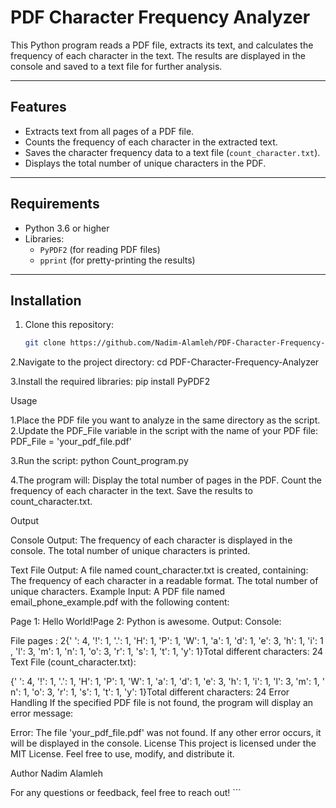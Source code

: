# PDF Character Frequency Analyzer

This Python program reads a PDF file, extracts its text, and calculates the frequency of each character in the text. The results are displayed in the console and saved to a text file for further analysis.

---

## Features
- Extracts text from all pages of a PDF file.
- Counts the frequency of each character in the extracted text.
- Saves the character frequency data to a text file (`count_character.txt`).
- Displays the total number of unique characters in the PDF.

---

## Requirements
- Python 3.6 or higher
- Libraries:
  - `PyPDF2` (for reading PDF files)
  - `pprint` (for pretty-printing the results)

---

## Installation
1. Clone this repository:
   ```bash
   git clone https://github.com/Nadim-Alamleh/PDF-Character-Frequency-Analyzer.git

2.Navigate to the project directory:
cd PDF-Character-Frequency-Analyzer

3.Install the required libraries:
pip install PyPDF2

Usage

1.Place the PDF file you want to analyze in the same directory as the script.
2.Update the PDF_File variable in the script with the name of your PDF file:
PDF_File = 'your_pdf_file.pdf'

3.Run the script:
python Count_program.py

4.The program will:
    Display the total number of pages in the PDF.
    Count the frequency of each character in the text.
    Save the results to count_character.txt.

Output

Console Output:
    The frequency of each character is displayed in the console.
    The total number of unique characters is printed.

Text File Output:
    A file named count_character.txt is created, containing:
    The frequency of each character in a readable format.
The total number of unique characters.
Example
Input:
A PDF file named email_phone_example.pdf with the following content:


Page 1: Hello World!Page 2: Python is awesome.
Output:
Console:


File pages : 2{' ': 4, '!': 1, '.': 1, 'H': 1, 'P': 1, 'W': 1, 'a': 1, 'd': 1, 'e': 3, 'h': 1, 'i': 1, 'l': 3, 'm': 1, 'n': 1, 'o': 3, 'r': 1, 's': 1, 't': 1, 'y': 1}Total different characters: 24
Text File (count_character.txt):


{' ': 4, '!': 1, '.': 1, 'H': 1, 'P': 1, 'W': 1, 'a': 1, 'd': 1, 'e': 3, 'h': 1, 'i': 1, 'l': 3, 'm': 1, 'n': 1, 'o': 3, 'r': 1, 's': 1, 't': 1, 'y': 1}Total different characters: 24
Error Handling
If the specified PDF file is not found, the program will display an error message:

Error: The file 'your_pdf_file.pdf' was not found.
If any other error occurs, it will be displayed in the console.
License
This project is licensed under the MIT License. Feel free to use, modify, and distribute it.

Author
Nadim Alamleh

For any questions or feedback, feel free to reach out! ```
